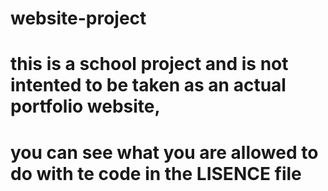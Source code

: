 # website-project
# this is a school project and is not intented to be taken as an actual portfolio website,
# you can see what you are allowed to do with te code in the LISENCE file 
